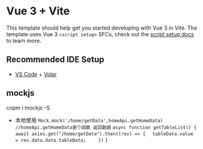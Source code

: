 # Vue 3 + Vite

This template should help get you started developing with Vue 3 in Vite. The template uses Vue 3 `<script setup>` SFCs, check out the [script setup docs](https://v3.vuejs.org/api/sfc-script-setup.html#sfc-script-setup) to learn more.

## Recommended IDE Setup

- [VS Code](https://code.visualstudio.com/) + [Volar](https://marketplace.visualstudio.com/items?itemName=Vue.volar)

## mockjs
 cnpm i mockjs -S
 - 本地使用
 `Mock.mock('/home/getData',homeApi.getHomeData) //homeApi.getHomeData是个函数 返回数据`
 `async function getTableList() {`
    `await axios.get("/home/getData").then((res) => {`
      `  tableData.value = res.data.data.tableData;`
`    })`
`}`

